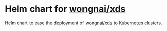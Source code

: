 # Helm chart for [wongnai/xds](https://github.com/wongnai/xds)

Helm chart to ease the deployment of [wongnai/xds](https://github.com/wongnai/xds) to Kubernetes clusters.

